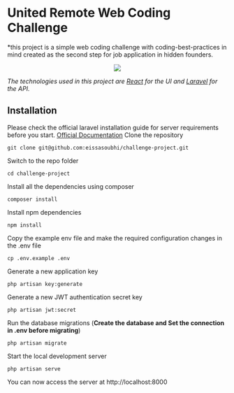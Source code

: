 # United Remote Web Coding Challenge

*this project is a simple web coding challenge with coding-best-practices in mind created as the second step for job application in hidden founders.

<p align="center">
	<img src="https://thewebland.net/wp-content/uploads/2017/11/laravel-react.png">
</p>

*The technologies used in this project are [React](https://reactjs.org/) for the UI and [Laravel](http://laravel.com) for the API.*

## Installation

Please check the official laravel installation guide for server requirements before you start. [Official Documentation](https://laravel.com/docs/5.4/installation#installation)
Clone the repository

    git clone git@github.com:eissasoubhi/challenge-project.git

Switch to the repo folder

    cd challenge-project

Install all the dependencies using composer

    composer install

Install npm dependencies

    npm install

Copy the example env file and make the required configuration changes in the .env file

    cp .env.example .env

Generate a new application key

    php artisan key:generate

Generate a new JWT authentication secret key

    php artisan jwt:secret

Run the database migrations (**Create the database and Set the connection in .env before migrating**)

    php artisan migrate

Start the local development server

    php artisan serve

You can now access the server at http://localhost:8000

